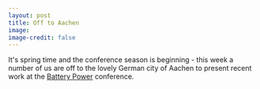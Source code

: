 ```yaml
---
layout: post
title: Off to Aachen
image: 
image-credit: false
---
```

It's spring time and the conference season is beginning - this week a number of us are off to the lovely German city of Aachen to present recent work at the [Battery Power](http://battery-power.eu/en/advanced-battery-power/) conference.
